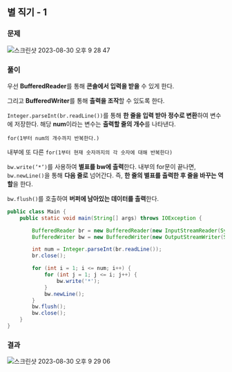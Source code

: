 ## 별 직기 - 1

### 문제

![스크린샷 2023-08-30 오후 9 28 47](https://github.com/Heo-y-y/development-blog/assets/112863029/eaf2560a-05e6-4615-838d-621b0921410b)

### 풀이

우선 **BufferedReader**를 통해 **콘솔에서 입력을 받을** 수 있게 한다.

그리고 **BufferedWriter**를 통해 **출력을 조작**할 수 있도록 한다.

`Integer.parseInt(br.readLine())`를 통해 **한 줄을 입력 받아** **정수로 변환**하여 변수에 저장한다. 해당 **num**이라는 변수는 **출력할 줄의 개수**를 나타낸다.

`for(1부터 num의 개수까지 반복한다.)`

내부에 또 다른 `for(1부터 현재 숫자까지의 각 숫자에 대해 반복한다)`

`bw.write(’*’)`를 사용하여 **별표를 bw에 출력**한다. 내부의 for문이 끝나면, `bw.newLine()`을 통해 **다음 줄로** 넘어간다. 즉, **한 줄의 별표를 출력한 후 줄을 바꾸는 역할**을 한다.

`bw.flush()`를 호출하여 **버퍼에 남아있는 데이터를 출력**한다.

```java
public class Main {
    public static void main(String[] args) throws IOException {

        BufferedReader br = new BufferedReader(new InputStreamReader(System.in));
        BufferedWriter bw = new BufferedWriter(new OutputStreamWriter(System.out));

        int num = Integer.parseInt(br.readLine());
        br.close();

        for (int i = 1; i <= num; i++) {
            for (int j = 1; j <= i; j++) {
                bw.write('*');
            }
            bw.newLine();
        }
        bw.flush();
        bw.close();
    }
}
```

### 결과

![스크린샷 2023-08-30 오후 9 29 06](https://github.com/Heo-y-y/development-blog/assets/112863029/c6b81609-56e7-43c2-9245-efc6a518eb25)
